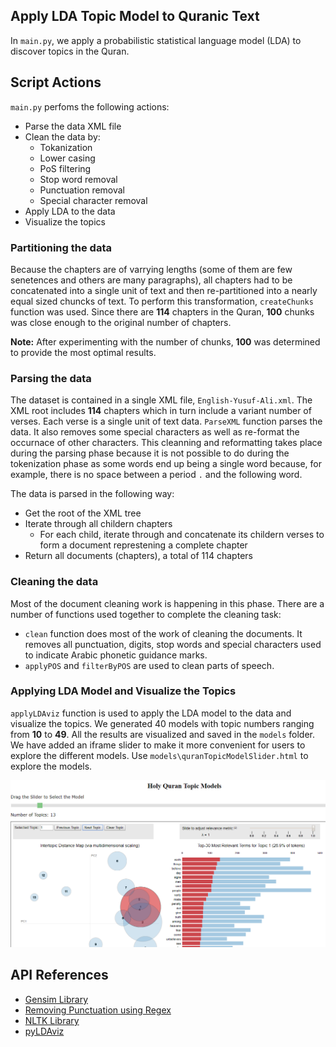 ## Apply LDA Topic Model to Quranic Text

In `main.py`, we apply a probabilistic statistical language model (LDA) to discover topics in the Quran.

## Script Actions

`main.py` perfoms the following actions:

- Parse the data XML file
- Clean the data by:
  * Tokanization
  * Lower casing
  * PoS filtering
  * Stop word removal
  * Punctuation removal
  * Special character removal
- Apply LDA to the data
- Visualize the topics

### Partitioning the data

Because the chapters are of varrying lengths (some of them are few senetences and others are many paragraphs), all chapters had to be concatenated into a single unit of text and then re-partitioned into a nearly equal sized chuncks of text. To perform this transformation, `createChunks` function was used. Since there are **114** chapters in the Quran, **100** chunks was close enough to the original number of chapters.

**Note:** After experimenting with the number of chunks, **100** was determined to provide the most optimal results.


### Parsing the data

The dataset is contained in a single XML file, `English-Yusuf-Ali.xml`. The XML root includes **114** chapters which in turn include a variant number of verses. Each verse is a single unit of text data. `ParseXML` function parses the data. It also removes some special characters as well as re-format the occurnace of other characters. This cleanning and reformatting takes place during the parsing phase because it is not possible to do during the tokenization phase as some words end up being a single word because, for example, there is no space between a period `.` and the following word.

The data is parsed in the following way:

- Get the root of the XML tree
- Iterate through all childern chapters
  * For each child, iterate through and concatenate its childern verses to form a document represtening a complete chapter
- Return all documents (chapters), a total of 114 chapters


### Cleaning the data

Most of the document cleaning work is happening in this phase. There are a number of functions used together to complete the cleaning task:

- `clean` function does most of the work of cleaning the documents. It removes all punctuation, digits, stop words and special characters used to indicate Arabic phonetic guidance marks.
- `applyPOS` and `filterByPOS` are used to clean parts of speech.

### Applying LDA Model and Visualize the Topics

`applyLDAviz` function is used to apply the LDA model to the data and visualize the topics. We generated 40 models with topic numbers ranging from **10** to **49**. All the results are visualized and saved in the `models` folder. We have added an iframe slider to make it more convenient for users to explore the different models. Use `models\quranTopicModelSlider.html` to explore the models. 

![screenshot of the iframe slider](https://github.com/mrahmed/cs410/blob/master/iframeModelSlider.PNG)


## API References

- [Gensim Library](https://radimrehurek.com/gensim/apiref.html)
- [Removing Punctuation using Regex](https://stackoverflow.com/questions/4328500/how-can-i-strip-all-punctuation-from-a-string-in-javascript-using-regex)
- [NLTK Library](http://www.nltk.org/api/nltk.html)
- [pyLDAviz](https://github.com/bmabey/pyLDAvis)
